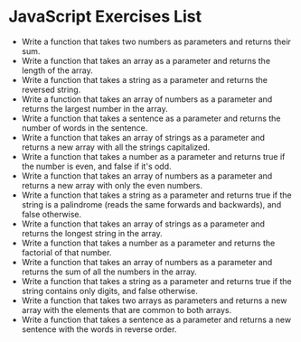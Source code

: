 # JavaScript Exercises List

- Write a function that takes two numbers as parameters and returns their sum.
- Write a function that takes an array as a parameter and returns the length of the array.
- Write a function that takes a string as a parameter and returns the reversed string.
- Write a function that takes an array of numbers as a parameter and returns the largest number in the array.
- Write a function that takes a sentence as a parameter and returns the number of words in the sentence.
- Write a function that takes an array of strings as a parameter and returns a new array with all the strings capitalized.
- Write a function that takes a number as a parameter and returns true if the number is even, and false if it's odd.
- Write a function that takes an array of numbers as a parameter and returns a new array with only the even numbers.
- Write a function that takes a string as a parameter and returns true if the string is a palindrome (reads the same forwards and backwards), and false otherwise.
- Write a function that takes an array of strings as a parameter and returns the longest string in the array.
- Write a function that takes a number as a parameter and returns the factorial of that number.
- Write a function that takes an array of numbers as a parameter and returns the sum of all the numbers in the array.
- Write a function that takes a string as a parameter and returns true if the string contains only digits, and false otherwise.
- Write a function that takes two arrays as parameters and returns a new array with the elements that are common to both arrays.
- Write a function that takes a sentence as a parameter and returns a new sentence with the words in reverse order.

